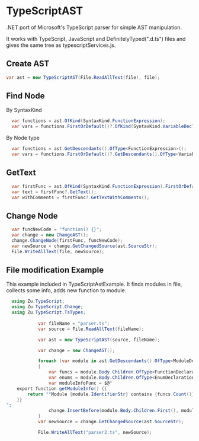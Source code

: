 # TypeScriptAST
.NET port of Microsoft's TypeScript parser for simple AST manipulation.

It works with TypeScript, JavaScript and DefinitelyTyped(".d.ts") files and gives the same tree as typescriptServices.js.

## Create AST
```csharp
var ast = new TypeScriptAST(File.ReadAllText(file), file);
```
## Find Node
By SyntaxKind
```csharp
  var functions = ast.OfKind(SyntaxKind.FunctionExpression);
  var vars = functions.FirstOrDefault()?.OfKind(SyntaxKind.VariableDeclaration);
```
By Node type
```csharp
  var functions = ast.GetDescendants().OfType<FunctionExpression>();
  var vars = functions.FirstOrDefault()?.GetDescendants().OfType<VariableDeclaration>();
```
## GetText
```csharp
  var firstFunc = ast.OfKind(SyntaxKind.FunctionExpression).FirstOrDefault();
  var text = firstFunc?.GetText();
  var withComments = firstFunc?.GetTextWithComments();
```
## Change Node
```csharp
  var funcNewCode = "function() {}";
  var change = new ChangeAST();
  change.ChangeNode(firstFunc, funcNewCode);
  var newSource = change.GetChangedSource(ast.SourceStr);
  File.WriteAllText(file, newSource);
```
## File modification Example

This example included in TypeScriptAstExample. It finds modules in file, collects some info, adds new function to module.

```csharp
  using Zu.TypeScript;
  using Zu.TypeScript.Change;
  using Zu.TypeScript.TsTypes;
  
            var fileName = "parser.ts";
            var source = File.ReadAllText(fileName);

            var ast = new TypeScriptAST(source, fileName);

            var change = new ChangeAST();

            foreach (var module in ast.GetDescendants().OfType<ModuleDeclaration>())
            {
                var funcs = module.Body.Children.OfType<FunctionDeclaration>().ToList();
                var enums = module.Body.Children.OfType<EnumDeclaration>();
                var moduleInfoFunc = $@"
    export function getModuleInfo() {{
        return ""Module {module.IdentifierStr} contains {funcs.Count()} functions ({funcs.Count(v => v.IdentifierStr.StartsWith("parse"))} starts with parse), {enums.Count()} enums ..."";
    }}
";
                change.InsertBefore(module.Body.Children.First(), moduleInfoFunc);
            }
            var newSource = change.GetChangedSource(ast.SourceStr);

            File.WriteAllText("parser2.ts", newSource);

```
